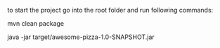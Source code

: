 to start the project go into the root folder and run following commands:

mvn clean package

java -jar target/awesome-pizza-1.0-SNAPSHOT.jar
